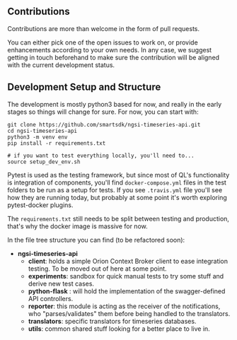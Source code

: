 ## Contributions

Contributions are more than welcome in the form of pull requests.

You can either pick one of the open issues to work on, or provide enhancements according to your own needs. In any case, we suggest getting in touch beforehand to make sure the contribution will be aligned with the current development status.

## Development Setup and Structure

The development is mostly python3 based for now, and really in the early stages so things will change for sure. For now, you can start with:

    git clone https://github.com/smartsdk/ngsi-timeseries-api.git
    cd ngsi-timeseries-api
    python3 -m venv env
    pip install -r requirements.txt

    # if you want to test everything locally, you'll need to...
    source setup_dev_env.sh

Pytest is used as the testing framework, but since most of QL's functionality is integration of components, you'll find ```docker-compose.yml``` files in the test folders to be run as a setup for tests. If you see ```.travis.yml``` file you'll see how they are running today, but probably at some point it's worth exploring pytest-docker plugins.

The ```requirements.txt``` still needs to be split between testing and production, that's why the docker image is massive for now.

In the file tree structure you can find (to be refactored soon):

- **ngsi-timeseries-api**
    - **client**: holds a simple Orion Context Broker client to ease integration testing. To be moved out of here at some point.
    - **experiments**: sandbox for quick manual tests to try some stuff and derive new test cases.
    - **python-flask** : will hold the implementation of the swagger-defined API controllers.
    - **reporter**: this module is acting as the receiver of the notifications, who "parses/validates" them before being handled to the translators.
    - **translators**: specific translators for timeseries databases.
    - **utils**: common shared stuff looking for a better place to live in.
